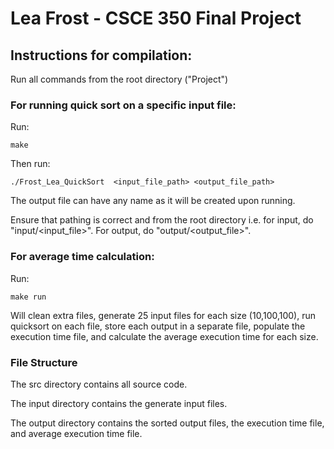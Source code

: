 # Lea Frost - CSCE 350 Final Project

## Instructions for compilation:

Run all commands from the root directory ("Project")

### For running quick sort on a specific input file:
Run: 

```
make
```

Then run:

```
./Frost_Lea_QuickSort  <input_file_path> <output_file_path>
```

The output file can have any name as it will be created upon running. 

Ensure that pathing is correct and from the root directory i.e. for input, do "input/<input_file>". For output, do "output/<output_file>".

### For average time calculation:
Run: 

```
make run
```

Will clean extra files, generate 25 input files for each size (10,100,100), run quicksort on each file, store each output in a separate file, populate the execution time file, and calculate the average execution time for each size.

### File Structure
The src directory contains all source code.

The input directory contains the generate input files.

The output directory contains the sorted output files, the execution time file, and average execution time file.
